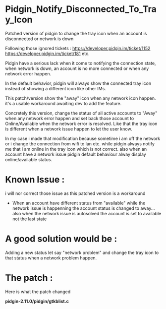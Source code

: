 # Pidgin_Notify_Disconnected_To_Tray_Icon
Patched version of pidgin to change the tray icon when an account is disconnected or network is down 

Following those ignored tickets :
https://developer.pidgin.im/ticket/1152
https://developer.pidgin.im/ticket/181
etc. 

Pidgin have a serious lack when it come to notifying the connection state, when network is down, an account is no more connected or when any network error happen. 

In the default behavior, pidgin will always show the connected tray icon instead of showing a different icon like other IMs. 

This patch/version show the "away" icon when any network icon happen. it's a usable workaround awaiting dev to add the feature.

Concretely this version, change the status of all active accounts to "Away" when any network error happen and set back those account to Online/Available when the network error is resolved. Like that the tray icon is different when a network issue happen to let the user know. 

In my case i made that modification because sometime i am off the network or i change the connection from wifi to lan etc. while pidgin always notify me that i am online in the tray icon which is not correct. also when an account have a network issue pidgin default behaviour alway display online/available status. 

# Known Issue : 
i will nor correct those issue as this patched version is a workaround 
- When an account have different status from "available" while the network issue is happenning the account status is changed to away... also when the network issue is autosolved the account is set to available not the last state  

# A good solution would be : 
Adding a new status let say "network problem" and change the tray icon to that status when a network problem happen. 

# The patch :
Here is what the patch changed 

**pidgin-2.11.0/pidgin/gtkblist.c**

